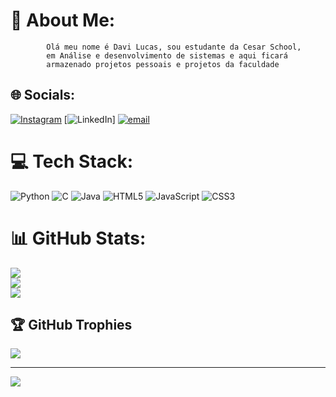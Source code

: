 # 💫 About Me:
            Olá meu nome é Davi Lucas, sou estudante da Cesar School,
            em Análise e desenvolvimento de sistemas e aqui ficará   
            armazenado projetos pessoais e projetos da faculdade


## 🌐 Socials:
[![Instagram](https://img.shields.io/badge/Instagram-%23E4405F.svg?logo=Instagram&logoColor=white)](https://instagram.com/davi_l081) [![LinkedIn](https://img.shields.io/badge/LinkedIn-%230077B5.svg?logo=linkedin&logoColor=white)] [![email](https://img.shields.io/badge/Email-D14836?logo=gmail&logoColor=white)](mailto:davipinheiro5002@gmail.com) 

# 💻 Tech Stack:
![Python](https://img.shields.io/badge/python-3670A0?style=for-the-badge&logo=python&logoColor=ffdd54) ![C](https://img.shields.io/badge/c-%2300599C.svg?style=for-the-badge&logo=c&logoColor=white) ![Java](https://img.shields.io/badge/java-%23ED8B00.svg?style=for-the-badge&logo=openjdk&logoColor=white) ![HTML5](https://img.shields.io/badge/html5-%23E34F26.svg?style=for-the-badge&logo=html5&logoColor=white) ![JavaScript](https://img.shields.io/badge/javascript-%23323330.svg?style=for-the-badge&logo=javascript&logoColor=%23F7DF1E) ![CSS3](https://img.shields.io/badge/css3-%231572B6.svg?style=for-the-badge&logo=css3&logoColor=white)
# 📊 GitHub Stats:
![](https://github-readme-stats.vercel.app/api?username=davi081dev&theme=dark&hide_border=false&include_all_commits=false&count_private=false)<br/>
![](https://nirzak-streak-stats.vercel.app/?user=davi081dev&theme=dark&hide_border=false)<br/>
![](https://github-readme-stats.vercel.app/api/top-langs/?username=davi081dev&theme=dark&hide_border=false&include_all_commits=false&count_private=false&layout=compact)

## 🏆 GitHub Trophies
![](https://github-profile-trophy.vercel.app/?username=davi081dev&theme=radical&no-frame=false&no-bg=true&margin-w=4)

---
[![](https://visitcount.itsvg.in/api?id=davi081dev&icon=0&color=0)](https://visitcount.itsvg.in)

<!-- Proudly created with GPRM ( https://gprm.itsvg.in ) -->
